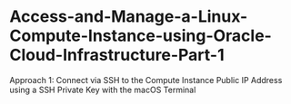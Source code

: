 # Access-and-Manage-a-Linux-Compute-Instance-using-Oracle-Cloud-Infrastructure-Part-1
Approach 1: Connect via SSH to the Compute Instance Public IP Address using a SSH Private Key with the macOS Terminal
